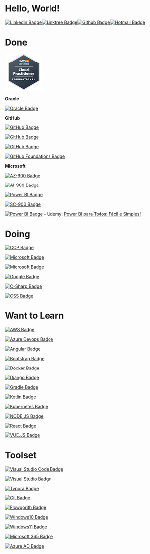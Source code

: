 # Hello, World!

[![Linkedin Badge](https://img.shields.io/badge/-LinkedIn-blue?style=flat-square&logo=Linkedin&logoColor=white&link=https://www.linkedin.com/in/rafael-silva-willians/)](https://www.linkedin.com/in/rafael-silva-willians/)[![Linktree Badge](https://img.shields.io/badge/-Linktr.ee-green?style=flat-square&logo=Linktree&logoColor=white&link=https://linktr.ee/rafawillians)](https://linktr.ee/rafawillians/)[![Github Badge](https://img.shields.io/badge/-Github-000?style=flat-square&logo=Github&logoColor=white&link=https://github.com/RafaelWillians)](https://github.com/RafaelWillians)[![Hotmail Badge](https://img.shields.io/badge/-Email-blue?style=flat-square&logo=microsoft-outlook&logoColor=white&link=mailto:rafael.willians@outlook.com)](mailto:rafael.willians@outlook.com)


# Done

[![AWS Certified Cloud Practitioner](/logo/aws-certified-cloud-practitioner.png)](https://cp.certmetrics.com/amazon/en/public/verify/credential/0e27829ffd0d42ac9a5422e633549d53)

**Oracle**

[![Oracle Badge](https://img.shields.io/badge/OCI%20Professional%20Generative%20AI%202024-F80000?style=for-the-badge&logo=oracle&logoColor=white)](https://catalog-education.oracle.com/pls/certview/sharebadge?id=ADFB7C6F8CFB6FA1510EBC174ED42639E81B8866526351D77F1E983EF7C42072)

**GitHub**

[![GitHub Badge](https://img.shields.io/badge/GitHub%20Foundations-100000?style=for-the-badge&logo=github&logoColor=white)](https://www.credly.com/badges/71c02d39-c700-41b3-9838-8ee81c3d8ea4/public_url)

[![GitHub Badge](https://img.shields.io/badge/GitHub%20Actions-100000?style=for-the-badge&logo=github&logoColor=white)](https://www.credly.com/badges/0c14e7ef-6cf6-4c0e-8633-33b84be898e1/public_url)

[![GitHub Badge](https://img.shields.io/badge/GitHub%20Advanced%20Security-100000?style=for-the-badge&logo=github&logoColor=white)](https://www.credly.com/badges/96e6c731-7c05-4b74-881b-5696228562d4/public_url)

[![GitHub Foundations Badge](https://img.shields.io/badge/GitHub%20Administration-100000?style=for-the-badge&logo=github&logoColor=white)](https://www.credly.com/badges/4ff8392b-b5b9-4e02-9091-663e105556f7/public_url)

**Microsoft**

[![AZ-900 Badge](https://img.shields.io/badge/AZ--900%20--%20Azure%20Fundamentals-0078D6?style=for-the-badge&logo=microsoft-azure&logoColor=white)](https://learn.microsoft.com/en-us/users/rafaelsilvawillians-9018/credentials/e0fc09c5008154de) 

[![AI-900 Badge](https://img.shields.io/badge/AI--900%20--%20Azure%20AI%20Fundamentals-0078D6?style=for-the-badge&logo=microsoft-azure&logoColor=white)](https://learn.microsoft.com/en-us/users/rafaelsilvawillians-9018/credentials/2392b816c92a60d7) 

[![Power BI Badge](https://img.shields.io/badge/PL--900%20--%20Power%20Platform_-F2C811?style=for-the-badge&logo=powerbi&logoColor=black)](https://learn.microsoft.com/pt-br/users/rafaelsilvawillians-9018/credentials/a9eed214ecb5ec0)

[![SC-900 Badge](https://img.shields.io/badge/SC--900%20--%20Security%2C%20Compliance%20and%20Identity-0078D6?style=for-the-badge&logo=windows&logoColor=white)](https://learn.microsoft.com/pt-br/users/rafaelsilvawillians-9018/credentials/463883d73e584396) 

[![Power BI Badge](https://img.shields.io/badge/power_bi-F2C811?style=for-the-badge&logo=powerbi&logoColor=black)](https://powerbi.microsoft.com/pt-br/desktop/) - Udemy: [Power BI para Todos: Fácil e Simples!](https://www.udemy.com/course/power-bi-para-todos-facil-e-simples/)

# Doing


[![CCP Badge](https://img.shields.io/badge/Solutions%20Architect%20Associate-FF9900?style=for-the-badge&logo=amazon-web-services&logoColor=white)](https://aws.amazon.com/certification/certified-solutions-architect-associate/) 

[![Microsoft Badge](https://img.shields.io/badge/MS--900%20--%20Microsoft%20365%20Foundations-0078D6?style=for-the-badge&logo=microsoft&logoColor=white)](https://learn.microsoft.com/pt-br/certifications/exams/ms-900)

[![Microsoft Badge](https://img.shields.io/badge/DP--900%20--%20Azure%20Data%20Foundations-0078D6?style=for-the-badge&logo=microsoft-azure&logoColor=white)](https://learn.microsoft.com/pt-br/certifications/exams/dp-900)

[![Google Badge](https://img.shields.io/badge/Google%20Associate%20Cloud%20Engineer-4285F4?style=for-the-badge&logo=google-cloud&logoColor=white)](https://cloud.google.com/learn/certification/cloud-engineer)

[![C-Sharp Badge](https://img.shields.io/badge/C%23%20--%20C%23%20Certification%20with%20freeCodeCamp%20Challenge-239120?style=for-the-badge&logo=c-sharp&logoColor=white)](https://learn.microsoft.com/pt-br/training/challenges?id=8cf09b9b-743d-4f5f-9cd0-1aa1483d3d7a)

[![CSS Badge](https://img.shields.io/badge/CSS%20--%20freeCodeCamp%20--%20Responsive%20Web%20Design-1572B6?style=for-the-badge&logo=css3&logoColor=white)](https://www.freecodecamp.org/learn/2022/responsive-web-design/)



# Want to Learn

[![AWS Badge](https://img.shields.io/badge/Amazon_AWS-FF9900?style=for-the-badge&logo=amazonaws&logoColor=white)]()

[![Azure Devops Badge](https://img.shields.io/badge/Azure_DevOps-0078D7?style=for-the-badge&logo=azure-devops&logoColor=white)]()

[![Angular Badge](https://img.shields.io/badge/Angular-DD0031?style=for-the-badge&logo=angular&logoColor=white)]()

[![Bootstrap Badge](https://img.shields.io/badge/Bootstrap-563D7C?style=for-the-badge&logo=bootstrap&logoColor=white)]()

[![Docker Badge](https://img.shields.io/badge/Docker-2CA5E0?style=for-the-badge&logo=docker&logoColor=white)]()

[![Django Badge](https://img.shields.io/badge/Django-092E20?style=for-the-badge&logo=django&logoColor=green)]()

[![Gradle Badge](https://img.shields.io/badge/gradle-02303A?style=for-the-badge&logo=gradle&logoColor=white)]()

[![Kotlin Badge](https://img.shields.io/badge/Kotlin-0095D5?&style=for-the-badge&logo=kotlin&logoColor=white)]()

[![Kubernetes Badge](https://img.shields.io/badge/kubernetes-326ce5.svg?&style=for-the-badge&logo=kubernetes&logoColor=white)]()

[![NODE.JS Badge](https://img.shields.io/badge/Node.js-339933?style=for-the-badge&logo=nodedotjs&logoColor=white)]()

[![React Badge](https://img.shields.io/badge/React-20232A?style=for-the-badge&logo=react&logoColor=61DAFB)]()

[![VUE.JS Badge](https://img.shields.io/badge/Vue.js-35495E?style=for-the-badge&logo=vuedotjs&logoColor=4FC08D)]()

# Toolset

[![Visual Studio Code Badge](https://img.shields.io/badge/Visual_Studio_Code-0078D4?style=for-the-badge&logo=visual%20studio%20code&logoColor=white&link=https://code.visualstudio.com/download)](https://code.visualstudio.com/download)

[![Visual Studio Badge](https://img.shields.io/badge/Visual_Studio-5C2D91?style=for-the-badge&logo=visual%20studio&logoColor=white&link=https://visualstudio.microsoft.com/downloads/)](https://visualstudio.microsoft.com/downloads/)

[![Typora Badge](https://img.shields.io/badge/Typora-FDF8F6?style=for-the-badge&logo=typora&link=https://typora.io/)](https://typora.io/)

[![Git Badge](https://img.shields.io/badge/GIT-FDF8F6?style=for-the-badge&logo=git&link=https://git-scm.com/)](https://git-scm.com/)

[![Flowgorith Badge](https://img.shields.io/badge/Flowgorithm-5AC710?style=for-the-badge&link=http://www.flowgorithm.org/)](http://www.flowgorithm.org/)

[![Windows10 Badge](https://img.shields.io/badge/Windows%2010-0078D6?style=for-the-badge&logo=windows&logoColor=white)](https://www.microsoft.com/software-download/windows10)

[![Windows11 Badge](https://img.shields.io/badge/Windows%2011-0078D6?style=for-the-badge&logo=windows&logoColor=white)](https://www.microsoft.com/software-download/windows11)

[![Microsoft 365 Badge](https://img.shields.io/badge/Microsoft_365-D83B01?style=for-the-badge&logo=microsoft-office&logoColor=white)](https://www.microsoft.com/pt-br/microsoft-365)

[![Azure AD Badge](https://img.shields.io/badge/Microsoft_Azure_AD-0089D6?style=for-the-badge&logo=microsoft-azure&logoColor=white)](https://azure.microsoft.com/pt-br/products/active-directory)
